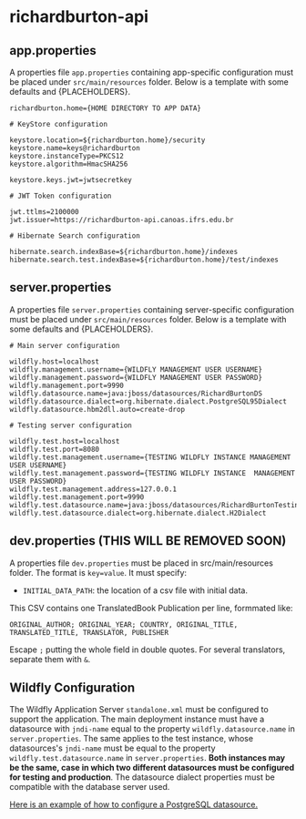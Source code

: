 # richardburton-api

## app.properties

A properties file `app.properties` containing app-specific configuration must be placed under `src/main/resources` folder.
Below is a template with some defaults and {PLACEHOLDERS}.

```
richardburton.home={HOME DIRECTORY TO APP DATA}

# KeyStore configuration

keystore.location=${richardburton.home}/security
keystore.name=keys@richardburton
keystore.instanceType=PKCS12
keystore.algorithm=HmacSHA256

keystore.keys.jwt=jwtsecretkey

# JWT Token configuration

jwt.ttlms=2100000
jwt.issuer=https://richardburton-api.canoas.ifrs.edu.br

# Hibernate Search configuration

hibernate.search.indexBase=${richardburton.home}/indexes
hibernate.search.test.indexBase=${richardburton.home}/test/indexes
```

## server.properties

A properties file `server.properties` containing server-specific configuration must be placed under `src/main/resources` folder.
Below is a template with some defaults and {PLACEHOLDERS}.

```
# Main server configuration

wildfly.host=localhost
wildfly.management.username={WILDFLY MANAGEMENT USER USERNAME}
wildfly.management.password={WILDFLY MANAGEMENT USER PASSWORD}
wildfly.management.port=9990
wildfly.datasource.name=java:jboss/datasources/RichardBurtonDS
wildfly.datasource.dialect=org.hibernate.dialect.PostgreSQL95Dialect
wildfly.datasource.hbm2dll.auto=create-drop

# Testing server configuration

wildfly.test.host=localhost
wildfly.test.port=8080
wildfly.test.management.username={TESTING WILDFLY INSTANCE MANAGEMENT USER USERNAME}
wildfly.test.management.password={TESTING WILDFLY INSTANCE  MANAGEMENT USER PASSWORD}
wildfly.test.management.address=127.0.0.1
wildfly.test.management.port=9990
wildfly.test.datasource.name=java:jboss/datasources/RichardBurtonTestingDS
wildfly.test.datasource.dialect=org.hibernate.dialect.H2Dialect
```


## dev.properties (THIS WILL BE REMOVED SOON)

A properties file `dev.properties` must be placed in src/main/resources folder. The format is `key=value`. It must specify:

- `INITIAL_DATA_PATH`: the location of a csv file with initial data.

This CSV contains one TranslatedBook Publication per line, formmated like:

`ORIGINAL_AUTHOR; ORIGINAL_YEAR; COUNTRY, ORIGINAL_TITLE, TRANSLATED_TITLE, TRANSLATOR, PUBLISHER`

Escape `;` putting the whole field in double quotes. For several translators, separate them with `&`.


## Wildfly Configuration

The Wildfly Application Server `standalone.xml` must be configured to support the application. The main deployment instance must have a datasource with `jndi-name` equal to the property `wildfly.datasource.name` in `server.properties`. The same applies to the test instance, whose datasources's `jndi-name` must be equal to the property `wildfly.test.datasource.name` in `server.properties`. **Both instances may be the same, case in which two different datasources must be configured for testing and production**. The datasource dialect properties must be compatible with the database server used.

[Here is an example of how to configure a PostgreSQL datasource.](https://www.stenusys.com/how_to_setup_postgresql_datasource_with_wildfly/)
